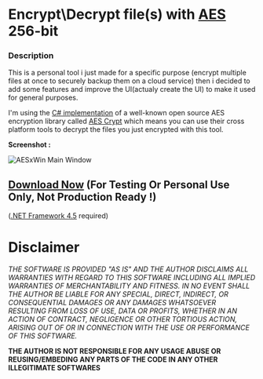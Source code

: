 Encrypt\Decrypt file(s) with [AES](https://en.wikipedia.org/wiki/Advanced_Encryption_Standard) 256-bit
===============================

### Description
This is a personal tool i just made for a specific purpose (encrypt multiple files at once to securely backup them on a cloud service) then i decided to add some features and improve the UI(actualy create the UI) to make it used for general purposes.

I'm using the [C# implementation](https://github.com/kenkendk/sharpaescrypt) of a well-known open source AES encryption library called [AES Crypt](https://www.aescrypt.com/) which means you can use their cross platform tools to decrypt the files you just encrypted with this tool.

**Screenshot :**

![AESxWin Main Window](https://i.imgur.com/PXWxCfm.png)

## [Download Now](https://github.com/EslaMx7/AESxWin/releases)  (**For Testing Or Personal Use Only, Not Production Ready !**)
([.NET Framework 4.5](https://www.microsoft.com/en-us/download/details.aspx?id=30653) required)

# Disclaimer
_THE SOFTWARE IS PROVIDED "AS IS" AND THE AUTHOR DISCLAIMS ALL WARRANTIES WITH REGARD TO THIS SOFTWARE INCLUDING ALL IMPLIED WARRANTIES OF MERCHANTABILITY AND FITNESS. IN NO EVENT SHALL THE AUTHOR BE LIABLE FOR ANY SPECIAL, DIRECT, INDIRECT, OR CONSEQUENTIAL DAMAGES OR ANY DAMAGES WHATSOEVER RESULTING FROM LOSS OF USE, DATA OR PROFITS, WHETHER IN AN ACTION OF CONTRACT, NEGLIGENCE OR OTHER TORTIOUS ACTION, ARISING OUT OF OR IN CONNECTION WITH THE USE OR PERFORMANCE OF THIS SOFTWARE._


__THE AUTHOR IS NOT RESPONSIBLE FOR ANY USAGE ABUSE OR REUSING/EMBEDING ANY PARTS OF THE CODE IN ANY OTHER ILLEGITIMATE SOFTWARES__
